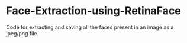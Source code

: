 # Face-Extraction-using-RetinaFace
Code for extracting and saving all the faces present in an image as a jpeg/png file
